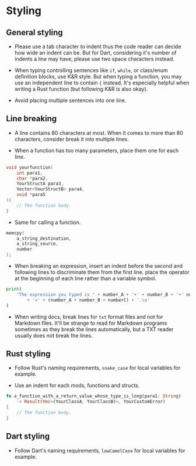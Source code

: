 # Styling

## General styling

+ Please use a tab character to indent thus the code reader can decide how wide an indent can be. But for Dart, considering it's number of indents a line may have, please use two space characters instead.

+ When typing controlling sentences like `if`, `while`, or class/enum definition blocks, use K&R style. But when typing a function, you may use an independent line to contain `{` instead. It's especially helpful when writing a Rust function (but following K&R is also okay).

+ Avoid placing multiple sentences into one line.

## Line breaking

+ A line contains 80 characters at most. When it comes to more than 80 characters, consider break it into multiple lines.

+ When a function has too many parameters, place them one for each line.

```cpp
void yourfunction(
	int para1,
	char *para2,
	YourStructA para3,
	Vector<YourStructB> para4,
	void *para5
){
	// The function body.
}
```

+ Same for calling a function.

```cpp
memcpy(
	a_string_destination,
	a_string_source,
	number
);
```

+ When breaking an expression, insert an indent before the second and following lines to discriminate them from the first line. place the operator at the beginning of each line rather than a variable symbol.

```python
print(
	"The expression you typed is " + number_A + '+' + number_B + '+' number_C
		+ '=' + (number_A + number_B + numberC) + '.\n'
)
```

+ When writing docs, break lines for `txt` format files and not for Markdown files. It'll be strange to read for Markdown programs sometimes as they break the lines automatically, but a TXT reader usually does not break the lines.

## Rust styling

+ Follow Rust's naming requirements, `snake_case` for local variables for example.

+ Use an indent for each mods, functions and structs.

```rust
fn a_function_with_a_return_value_whose_type_is_long(para1: String)
	-> Result(Vec<(YourClassA, YourClassB)>, YourCustomError)
{
	// The function body.
}
```

## Dart styling

+ Follow Dart's naming requirements, `lowCamelCase` for local variables for example.